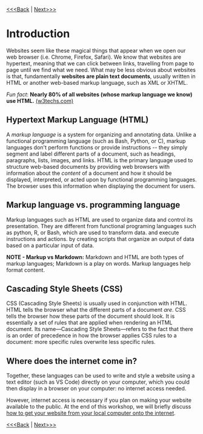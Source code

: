 [<<<Back](../README.md) | [Next>>>](02-opening_activity.md)

# Introduction

Websites seem like these magical things that appear when we open our web browser (i.e. Chrome, Firefox, Safari). We know that websites are hypertext, meaning that we can click between links, travelling from page to page until we find what we need. What may be less obvious about websites is that, fundamentally **websites are plain text documents**, usually written in HTML or another web-based markup language, such as XML or XHTML.

*Fun fact*: **Nearly 80% of all websites (whose markup language we know) use HTML.**
[(w3techs.com)](https://w3techs.com/technologies/details/ml-html/all/all)

## Hypertext Markup Language (HTML)

A _markup language_ is a system for organizing and annotating data. Unlike a functional programming language (such as Bash, Python, or C), markup languages don't perform functions or provide instructions -- they simply segment and label different parts of a document, such as headings, paragraphs, lists, images, and links. HTML is the primary language used to structure web-based documents by providing web browsers with information about the _content_ of a document and how it should be displayed, interpreted, or acted upon by functional programming languages. The browser uses this information when displaying the document for users.

## Markup language vs. programming language

Markup languages such as HTML are used to organize data and control its presentation. They are different from functional programing languages such as python, R, or Bash, which are used to transform data. and execute instructions and actions. by creating scripts that organize an output of data based on a particular input of data. 

**NOTE - Markup vs Markdown:** Markdown and HTML are both types of markup languages; Markdown is a play on words. Markup languages help format content.

## Cascading Style Sheets (CSS)

CSS (Cascading Style Sheets) is usually used in conjunction with HTML. HTML tells the browser what the different parts of a document _are_. CSS tells the browser how these parts of the document should look. It is essentially a set of rules that are applied when rendering an HTML document. Its name—Cascading Style Sheets—refers to the fact that there is an order of precedence in how the browser applies CSS rules to a document: more specific rules overwrite less specific rules.

## Where does the internet come in?

Together, these languages can be used to write and style a website using a text editor (such as VS Code) directly on your computer, which you could then display in a browser on your computer: no internet access needed.

However, internet access is necessary if you plan on making your website available to the public. At the end of this workshop, we will briefly discuss [how to get your website from your local computer onto the internet](19-public.md).

[<<<Back](../README.md) | [Next>>>](02-opening_activity.md)
